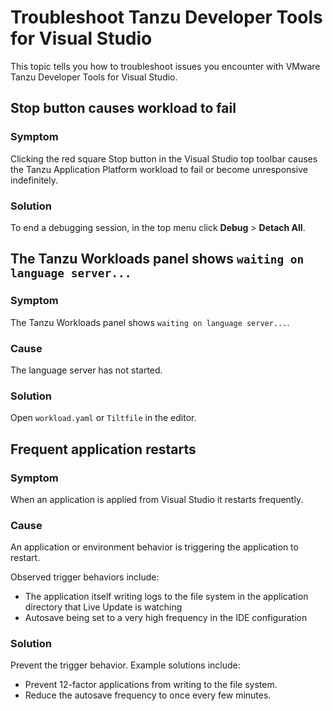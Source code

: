 # Troubleshoot Tanzu Developer Tools for Visual Studio

This topic tells you how to troubleshoot issues you encounter with
VMware Tanzu Developer Tools for Visual Studio.

## <a id="stop-button"></a> Stop button causes workload to fail

### Symptom

Clicking the red square Stop button in the Visual Studio top toolbar causes the
Tanzu Application Platform workload to fail or become unresponsive indefinitely.

### Solution

To end a debugging session, in the top menu click **Debug** > **Detach All**.

## <a id="wait-lang-server"></a> The Tanzu Workloads panel shows `waiting on language server...`

### Symptom

The Tanzu Workloads panel shows `waiting on language server...`.

### Cause

The language server has not started.

### Solution

Open `workload.yaml` or `Tiltfile` in the editor.

## <a id="freq-app-restarts"></a> Frequent application restarts

### Symptom

When an application is applied from Visual Studio it restarts frequently.

### Cause

An application or environment behavior is triggering the application to restart.

Observed trigger behaviors include:

- The application itself writing logs to the file system in the application directory that Live Update
  is watching
- Autosave being set to a very high frequency in the IDE configuration

### Solution

Prevent the trigger behavior. Example solutions include:

- Prevent 12-factor applications from writing to the file system.
- Reduce the autosave frequency to once every few minutes.